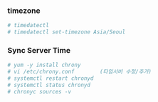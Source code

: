 ### timezone
```sh
# timedatectl
# timedatectl set-timezone Asia/Seoul
```
### Sync Server Time
```sh
# yum -y install chrony
# vi /etc/chrony.conf        (타임서버 수정/추가)
# systemctl restart chronyd
# systemctl status chronyd
# chronyc sources -v
```
